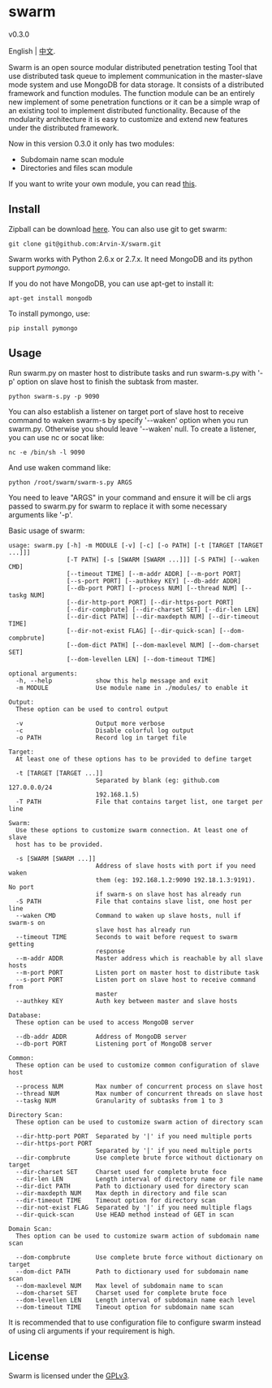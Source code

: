 # swarm
v0.3.0

English | [中文](https://github.com/Arvin-X/swarm/blob/master/docs/README-zh-CN.md).

Swarm is an open source modular distributed penetration testing Tool that use distributed task queue to implement communication in the master-slave mode system and use MongoDB for data storage. It consists of a distributed framework and function modules. The function module can be an entirely new implement of some penetration functions or it can be a simple wrap of an existing tool to implement distributed functionality. Because of the modularity architecture it is easy to customize and extend new features under the distributed framework.

Now in this version 0.3.0 it only has two modules:

- Subdomain name scan module
- Directories and files scan module

If you want to write your own module, you can read [this](https://github.com/Arvin-X/swarm/blob/master/docs/modules.txt).


## Install
Zipball can be download [here](https://github.com/Arvin-X/swarm/archive/master.zip).
You can also use git to get swarm:

```
git clone git@github.com:Arvin-X/swarm.git
```

Swarm works with Python 2.6.x or 2.7.x. It need MongoDB and its python support *pymongo*. 

If you do not have MongoDB, you can use apt-get to install it:

```
apt-get install mongodb
```
To install pymongo, use:

```
pip install pymongo
```

## Usage
Run swarm.py on master host to distribute tasks and run swarm-s.py with '-p' option on slave host to finish the subtask from master.
```
python swarm-s.py -p 9090
```
You can also establish a listener on target port of slave host to receive command to waken swarm-s by specify '--waken' option when you run swarm.py. Otherwise you should leave '--waken' null.
To create a listener, you can use nc or socat like:
```
nc -e /bin/sh -l 9090
```
And use waken command like:
```
python /root/swarm/swarm-s.py ARGS
```
You need to leave "ARGS" in your command and ensure it will be cli args passed to swarm.py for swarm to replace it with some necessary arguments like '-p'.

Basic usage of swarm:

```
usage: swarm.py [-h] -m MODULE [-v] [-c] [-o PATH] [-t [TARGET [TARGET ...]]]
                [-T PATH] [-s [SWARM [SWARM ...]]] [-S PATH] [--waken CMD]
                [--timeout TIME] [--m-addr ADDR] [--m-port PORT]
                [--s-port PORT] [--authkey KEY] [--db-addr ADDR]
                [--db-port PORT] [--process NUM] [--thread NUM] [--taskg NUM]
                [--dir-http-port PORT] [--dir-https-port PORT]
                [--dir-compbrute] [--dir-charset SET] [--dir-len LEN]
                [--dir-dict PATH] [--dir-maxdepth NUM] [--dir-timeout TIME]
                [--dir-not-exist FLAG] [--dir-quick-scan] [--dom-compbrute]
                [--dom-dict PATH] [--dom-maxlevel NUM] [--dom-charset SET]
                [--dom-levellen LEN] [--dom-timeout TIME]

optional arguments:
  -h, --help            show this help message and exit
  -m MODULE             Use module name in ./modules/ to enable it

Output:
  These option can be used to control output

  -v                    Output more verbose
  -c                    Disable colorful log output
  -o PATH               Record log in target file

Target:
  At least one of these options has to be provided to define target

  -t [TARGET [TARGET ...]]
                        Separated by blank (eg: github.com 127.0.0.0/24
                        192.168.1.5)
  -T PATH               File that contains target list, one target per line

Swarm:
  Use these options to customize swarm connection. At least one of slave
  host has to be provided.

  -s [SWARM [SWARM ...]]
                        Address of slave hosts with port if you need waken
                        them (eg: 192.168.1.2:9090 192.18.1.3:9191). No port
                        if swarm-s on slave host has already run
  -S PATH               File that contains slave list, one host per line
  --waken CMD           Command to waken up slave hosts, null if swarm-s on
                        slave host has already run
  --timeout TIME        Seconds to wait before request to swarm getting
                        response
  --m-addr ADDR         Master address which is reachable by all slave hosts
  --m-port PORT         Listen port on master host to distribute task
  --s-port PORT         Listen port on slave host to receive command from
                        master
  --authkey KEY         Auth key between master and slave hosts

Database:
  These option can be used to access MongoDB server

  --db-addr ADDR        Address of MongoDB server
  --db-port PORT        Listening port of MongoDB server

Common:
  These option can be used to customize common configuration of slave host

  --process NUM         Max number of concurrent process on slave host
  --thread NUM          Max number of concurrent threads on slave host
  --taskg NUM           Granularity of subtasks from 1 to 3

Directory Scan:
  These option can be used to customize swarm action of directory scan

  --dir-http-port PORT  Separated by '|' if you need multiple ports
  --dir-https-port PORT
                        Separated by '|' if you need multiple ports
  --dir-compbrute       Use complete brute force without dictionary on target
  --dir-charset SET     Charset used for complete brute foce
  --dir-len LEN         Length interval of directory name or file name
  --dir-dict PATH       Path to dictionary used for directory scan
  --dir-maxdepth NUM    Max depth in directory and file scan
  --dir-timeout TIME    Timeout option for directory scan
  --dir-not-exist FLAG  Separated by '|' if you need multiple flags
  --dir-quick-scan      Use HEAD method instead of GET in scan

Domain Scan:
  Thes option can be used to customize swarm action of subdomain name scan

  --dom-compbrute       Use complete brute force without dictionary on target
  --dom-dict PATH       Path to dictionary used for subdomain name scan
  --dom-maxlevel NUM    Max level of subdomain name to scan
  --dom-charset SET     Charset used for complete brute foce
  --dom-levellen LEN    Length interval of subdomain name each level
  --dom-timeout TIME    Timeout option for subdomain name scan
```
It is recommended that to use configuration file to configure swarm instead of using cli arguments if your requirement is high.

## License ##
Swarm is licensed under the [GPLv3](https://github.com/Arvin-X/swarm/blob/master/LICENSE).
